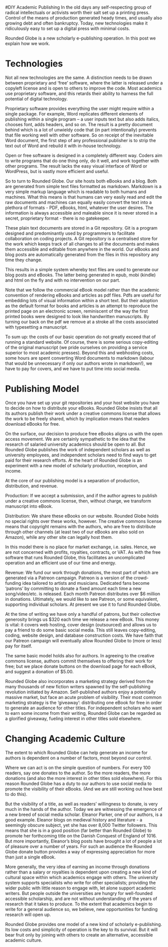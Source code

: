 #DIY Academic Publishing
In the old days any self-respecting group of radical intellectuals or activists worth their salt set up a printing press. Control of the means of production generated heady times, and usually also growing debt and often bankruptcy. Today, new technologies make it ridiculously easy to set up a digital press with minimal costs.

Rounded Globe is a new scholarly e-publishing operation. In this post we explain how we work.

 
# Technologies
Not all new technologies are the same. A distinction needs to be drawn between proprietary and ‘free’ software, where the latter is released under a copyleft license and is open to others to improve the code. Most academics use proprietary software, and this retards their ability to harness the full potential of digital technology.

Proprietary software provides everything the user might require within a single package. For example, Word replicates different elements of publishing within a single program – a user inputs text but also adds italics, chooses font, adds headers, and so on. The result is a pretty document behind which is a lot of unwieldy code that (in part intentionally) prevents that file working well with other software. So on receipt of the inevitable Word document, the first step of any professional publisher is to strip the text out of Word and rebuild it with in-house technology.

Open or free software is designed in a completely different way. Coders aim to write programs that do one thing only, do it well, and work together with other programs. The result lacks the easy visual interface of Word or WordPress, but is vastly more efficient and useful.

So to turn to Rounded Globe. Our site hosts both eBooks and a blog. Both are generated from simple text files formatted as markdown. Markdown is a very simple markup language which is readable to both humans and machines. What this means is that humans can very easily read and edit the raw documents and machines can equally easily convert the text into a plethora of formats - PDF, eBooks, html, whatever the user desires. The information is always accessible and maleable since it is never stored in a secret, proprietary format - there is no gatekeeper.

These plain text documents are stored in a Git repository. Git is a program designed and predominantly used by programmers to facilitate collaboration on coding projects. A Git repository is a centralised store for the work which keeps track of all changes to all the documents and makes them accessible and editable from anywhere in the world. Our eBooks and blog posts are automatically generated from the files in this repository any time they change.

This results in a simple system whereby text files are used to generate our blog posts and eBooks. The latter being generated in epub, mobi (kindle) and html on the fly and with no intervention on our part.

Note that we follow the commercial eBook model rather than the academic convention of rendering eBooks and articles as pdf files. Pdfs are useful for embedding lots of visual information within a short text. But their adoption as the default format for books and articles is an attempt to reproduce the printed page on an electronic screen, reminiscent of the way the first printed books were designed to look like handwritten manuscripts. By turning our back on the pdf we remove at a stroke all the costs associated with typesetting a manuscript.

To sum up: the costs of our basic operation do not greatly exceed that of running a standard website. Of course, there is some serious copy-editing of the original manuscript (we pride ourselves on providing a service superior to most academic presses). Beyond this and webhosting costs, some hours are spent converting Word documents to markdown (labour that would be unnecessary if only our authors wrote in markdown!), we have to pay for covers, and we have to put time into social media.

 
# Publishing Model
Once you have set up your git repositories and your host website you have to decide on how to distribute your eBooks. Rounded Globe insists that all its authors publish their work under a creative commons license that allows the work to be freely shared, which by implication means that readers download eBooks for free.

On the surface, our decision to produce free eBooks aligns us with the open access movement. We are certainly sympathetic to the idea that the research of salaried university academics should be open to all. But Rounded Globe publishes the work of independent scholars as well as university employees, and independent scholars need to find ways to get paid for their research efforts. At the heart of Rounded Globe is an experiment with a new model of scholarly production, reception, and income.

At the core of our publishing model is a separation of production, distribution, and revenue.

Production: If we accept a submission, and if the author agrees to publish under a creative commons license, then, without charge, we transform manuscript into eBook.

Distribution: We share these eBooks on our website. Rounded Globe holds no special rights over these works, however. The creative commons license means that copyright remains with the authors, who are free to distribute through other channels (at least two of our eBooks are also sold on Amazon), while any other site can legally host them.

In this model there is no place for market exchange, i.e. sales. Hence, we are not concerned with profits, royalties, contracts, or VAT. As with the free software that runs Rounded Globe, this facilitates an uncomplicated operation and an efficient use of our time and energy.

Revenue: We fund our work through donations, the most part of which are generated via a Patreon campaign. Patreon is a version of the crowd-funding idea tailored to artists and musicians. Dedicated fans become ‘patrons’ by committing to donate a fixed amount each time a new song/video/etc. is released. Each month Patreon distributes over $6 million in donations. Ultimately, we would like to see Patreon, or some equivalent, supporting individual scholars. At present we use it to fund Rounded Globe.

At the time of writing we have only a handful of patrons, but their collective generosity brings us $320 each time we release a new eBook. This money is vital: it covers web hosting, cover design (outsourced) and allows us to pay a friend to do some basic social media. This still    leaves copy-editing, coding, website design, and database construction costs. We have faith that our Patreon campaign will eventually allow Rounded Globe to (more or less) pay for itself.

The same basic model holds also for authors. In agreeing to the creative commons license, authors commit themselves to offering their work for free; but we place donate buttons on the download page for each eBook, and suggest a donation of $5.00.

Rounded Globe also incorporates a marketing strategy derived from the many thousands of new fiction writers spawned by the self-publishing revolution initiated by Amazon. Self-published authors enjoy a potentially massive market, but face an acute problem of visibility. Their most common marketing strategy is the ‘giveaway’: distributing one eBook for free in order to generate an audience for other titles. For independent scholars who want to earn some income from their writing, Rounded Globe can be regarded as a glorified giveaway, fueling interest in other titles sold elsewhere.


# Changing Academic Culture
The extent to which Rounded Globe can help generate an income for authors is dependent on a number of factors, most beyond our control.

Where we can act is on the simple question of numbers. For every 100 readers, say one donates to the author. So the more readers, the more donations (and also the more interest in other titles sold elsewhere). For this reason Rounded Globe has a duty to our authors to use social media to promote the visibility of their eBooks. (And we are still working out how best to do this).

But the visibility of a title, as well as readers’ willingness to donate, is very much in the hands of the author. Today we are witnessing the emergence of a new breed of social media scholar. Eleanor Parker, one of our authors, is a good example. Eleanor blogs on medieval history and literature - a seemingly obscure subject, yet she has over 8,000 Twitter followers. This means that she is in a good position (far better than Rounded Globe) to promote her forthcoming title on the Danish Conquest of England of 1016. But more importantly, Eleanor’s blog posts have brought a lot of people a lot of pleasure over a number of years. For such an audience the Rounded Globe donate button provides a way of expressing appreciation for more than just a single eBook.

More generally, the very idea of earning an income through donations rather than a salary or royalties is dependent upon creating a new kind of cultural space within which academics engage with others. The university system supports specialists who write for other specialists; providing the wider public with little reason to engage with, let alone support academic writers. But people outside the universities are hungry for well-founded accessible scholarship, and are not without understanding of the years of research that it takes to produce. To the extent that academics begin to write for a general audience so, we believe, new opportunities for funding research will open up.

Rounded Globe provides one model of a new kind of scholarly e-publishing. Its low costs and simplicity of operation is the key to its survival. But it will bear fruit only by joining with others to create an alternative, accessible academic culture.
